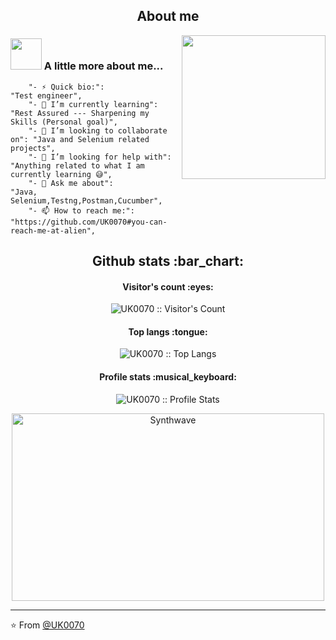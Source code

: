 

<h2 align="center">About me</h2>
<img align='right' src="https://media.giphy.com/media/M9gbBd9nbDrOTu1Mqx/giphy.gif" width="230">




### <img src="https://media.giphy.com/media/VgCDAzcKvsR6OM0uWg/giphy.gif" width="50"> A little more about me...  




		"- ⚡ Quick bio:":                    "Test engineer",
		"- 🌱 I’m currently learning":        "Rest Assured --- Sharpening my Skills (Personal goal)",
		"- 👯 I’m looking to collaborate on": "Java and Selenium related projects",
		"- 🤔 I’m looking for help with":     "Anything related to what I am currently learning 😅",
		"- 💬 Ask me about":                  "Java, Selenium,Testng,Postman,Cucumber",
		"- 📫 How to reach me:":              "https://github.com/UK0070#you-can-reach-me-at-alien",


<h2 align="center">Github stats :bar_chart:</h2>

<h4 align="center">Visitor's count :eyes:</h4>

<p align="center"><img src="https://profile-counter.glitch.me/{UK0070}/count.svg" alt="UK0070 :: Visitor's Count" /></p>

<h4 align="center">Top langs :tongue:</h4>

<p align="center"><img src="https://github-readme-stats.vercel.app/api/top-langs/?username=UK0070&langs_count=10&theme=tokyonight&layout=compact" alt="UK0070 :: Top Langs" /></p>

<h4 align="center">Profile stats :musical_keyboard:</h4>

<p align="center"><img src="https://github-readme-stats.vercel.app/api?username=UK0070&show_icons=true&theme=synthwave" alt="UK0070 :: Profile Stats" /></p>

<p align="center"><img src="https://thumbs.gfycat.com/GoodnaturedFondGaur-size_restricted.gif" alt="Synthwave" height="300" width="500"></p>


---

⭐️ From [@UK0070](https://github.com/UK0070)


